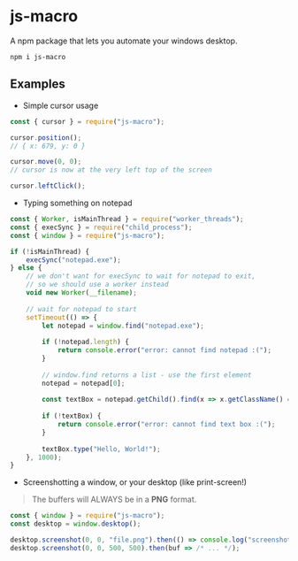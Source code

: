 # js-macro
A npm package that lets you automate your windows desktop.
```
npm i js-macro
```

## Examples
- Simple cursor usage
```js
const { cursor } = require("js-macro");

cursor.position();
// { x: 679, y: 0 }

cursor.move(0, 0);
// cursor is now at the very left top of the screen

cursor.leftClick();
```
- Typing something on notepad
```js
const { Worker, isMainThread } = require("worker_threads");
const { execSync } = require("child_process");
const { window } = require("js-macro");

if (!isMainThread) {
    execSync("notepad.exe");
} else {
    // we don't want for execSync to wait for notepad to exit,
    // so we should use a worker instead
    void new Worker(__filename);
    
    // wait for notepad to start
    setTimeout(() => {
        let notepad = window.find("notepad.exe");
        
        if (!notepad.length) {
            return console.error("error: cannot find notepad :(");
        }
        
        // window.find returns a list - use the first element
        notepad = notepad[0];
        
        const textBox = notepad.getChild().find(x => x.getClassName() === "Edit");
        
        if (!textBox) {
            return console.error("error: cannot find text box :(");
        }
        
        textBox.type("Hello, World!");
    }, 1000);
}
```
- Screenshotting a window, or your desktop (like print-screen!)
> The buffers will ALWAYS be in a **PNG** format.
```js
const { window } = require("js-macro");
const desktop = window.desktop();

desktop.screenshot(0, 0, "file.png").then(() => console.log("screenshotted!"));
desktop.screenshot(0, 0, 500, 500).then(buf => /* ... */);
```
